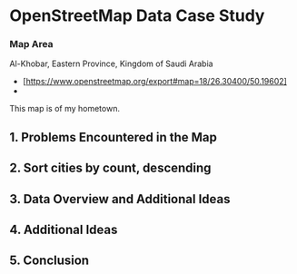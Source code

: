 
# OpenStreetMap Data Case Study

### Map Area
Al-Khobar, Eastern Province, Kingdom of Saudi Arabia

- [https://www.openstreetmap.org/export#map=18/26.30400/50.19602]
- 

This map is of my hometown.


## 1. Problems Encountered in the Map

## 2. Sort cities by count, descending

## 3. Data Overview and Additional Ideas

## 4. Additional Ideas

## 5. Conclusion
